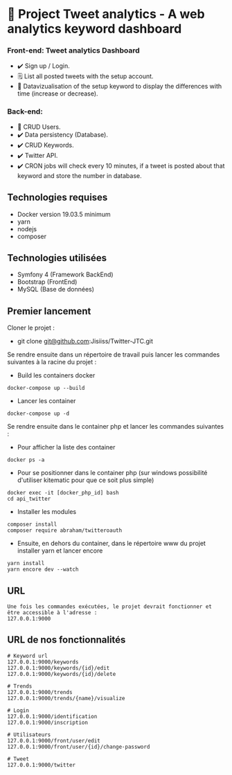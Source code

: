 # :notebook_with_decorative_cover: Project Tweet analytics - A web analytics keyword dashboard 

### Front-end: Tweet analytics Dashboard
- :heavy_check_mark: Sign up / Login.
- :spiral_notepad: List all posted tweets with the setup account.
- :eyes: Datavizualisation of the setup keyword to display the differences with time (increase or decrease).


### Back-end:
- :busts_in_silhouette: CRUD Users.
- :heavy_check_mark: Data persistency (Database).
- :heavy_check_mark: CRUD Keywords.
- :heavy_check_mark: Twitter API.
- :heavy_check_mark: CRON jobs will check every 10 minutes, if a tweet is posted about that keyword and store the number in database. 

## Technologies requises
- Docker version 19.03.5 minimum
- yarn
- nodejs
- composer

## Technologies utilisées
- Symfony 4 (Framework BackEnd)
- Bootstrap (FrontEnd)
- MySQL (Base de données)

## Premier lancement

Cloner le projet :

 - git clone git@github.com:Jisiiss/Twitter-JTC.git


Se rendre ensuite dans un répertoire de travail puis lancer les commandes
suivantes à la racine du projet : 


- Build les containers docker
```
docker-compose up --build
```
- Lancer les container
```
docker-compose up -d
```
Se rendre ensuite dans le container php et lancer les commandes
suivantes : 

- Pour afficher la liste des container
```
docker ps -a
```
- Pour se positionner dans le container php (sur windows possibilité d'utiliser kitematic pour que ce soit plus simple)
```
docker exec -it [docker_php_id] bash
cd api_twitter
```
- Installer les modules
```
composer install
composer require abraham/twitteroauth
```
- Ensuite, en dehors du container, dans le répertoire www du projet installer yarn et lancer encore
```
yarn install 
yarn encore dev --watch
```
## URL
```
Une fois les commandes exécutées, le projet devrait fonctionner et être accessible à l'adresse : 
127.0.0.1:9000
```

## URL de nos fonctionnalités
```
# Keyword url
127.0.0.1:9000/keywords
127.0.0.1:9000/keywords/{id}/edit
127.0.0.1:9000/keywords/{id}/delete

# Trends 
127.0.0.1:9000/trends
127.0.0.1:9000/trends/{name}/visualize

# Login
127.0.0.1:9000/identification
127.0.0.1:9000/inscription

# Utilisateurs 
127.0.0.1:9000/front/user/edit
127.0.0.1:9000/front/user/{id}/change-password

# Tweet
127.0.0.1:9000/twitter
```

